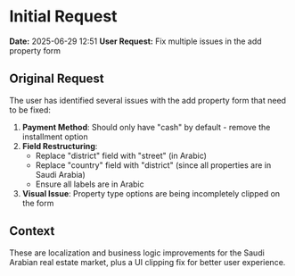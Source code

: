 # Initial Request

**Date:** 2025-06-29 12:51
**User Request:** Fix multiple issues in the add property form

## Original Request
The user has identified several issues with the add property form that need to be fixed:

1. **Payment Method**: Should only have "cash" by default - remove the installment option
2. **Field Restructuring**: 
   - Replace "district" field with "street" (in Arabic)
   - Replace "country" field with "district" (since all properties are in Saudi Arabia)
   - Ensure all labels are in Arabic
3. **Visual Issue**: Property type options are being incompletely clipped on the form

## Context
These are localization and business logic improvements for the Saudi Arabian real estate market, plus a UI clipping fix for better user experience.